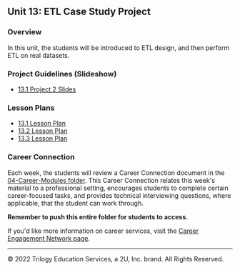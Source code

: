 ## Unit 13: ETL Case Study Project

### Overview

In this unit, the students will be introduced to ETL design, and then perform ETL on real datasets.

### Project Guidelines (Slideshow)

* [13.1 Project 2 Slides](https://docs.google.com/presentation/d/1u7CeaJumWBmuKwBIfAYr4Au8CKS2aZdgqxZx4IYDgf8/edit?usp=sharing)

### Lesson Plans

* [13.1 Lesson Plan](1/LessonPlan.md)
* [13.2 Lesson Plan](2/LessonPlan.md)
* [13.3 Lesson Plan](3/LessonPlan.md)

### Career Connection 

Each week, the students will review a Career Connection document in the [04-Career-Modules folder](../../04-Career-Modules/). This Career Connection relates this week's material to a professional setting, encourages students to complete certain career-focused tasks, and provides technical interviewing questions, where applicable, that the student can work through.

**Remember to push this entire folder for students to access.**

If you'd like more information on career services, visit the [Career Engagement Network page](https://careernetwork.2u.com/?utm_medium=Academics&utm_source=boot_camp).

- - -

© 2022 Trilogy Education Services, a 2U, Inc. brand. All Rights Reserved.